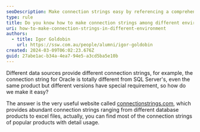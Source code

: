 ```yaml
---
seoDescription: Make connection strings easy by referencing a comprehensive online resource featuring abundant database product and file connections.
type: rule
title: Do you know how to make connection strings among different environment?
uri: how-to-make-connection-strings-in-different-environment
authors:
  - title: Igor Goldobin
    url: https://ssw.com.au/people/alumni/igor-goldobin
created: 2024-03-09T06:02:23.676Z
guid: 27abe1ac-b34a-4ea7-94e5-a3cd5ba5e10b
---
```


Different data sources provide different connection strings, for example, the connection string for Oracle is totally different from SQL Server's, even the same product but different versions have special requirement, so how do we make it easy?

<!--endintro-->

The answer is the very useful website called [connectionstrings.com](https://www.connectionstrings.com/), which provides abundant connection strings ranging from different database products to excel files, actually, you can find most of the connection strings of popular products with detail usage.
